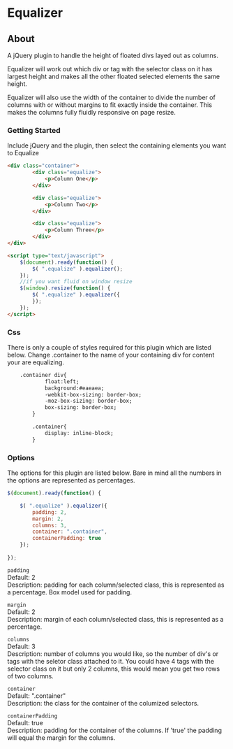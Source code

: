 Equalizer
=========

<h2>About</h2>

A jQuery plugin to handle the height of floated divs layed out as columns.   

Equalizer will work out which div or tag with the selector class on it has largest height and makes all the other floated selected elements the same height. 

Equalizer will also use the width of the container to divide the number of columns with or without margins to fit exactly inside the container. This makes the columns fully fluidly responsive on page resize.

<h3>Getting Started</h3>

Include jQuery and the plugin, then select the containing elements you want to Equalize

```html
<div class="container">
		<div class="equalize">
			<p>Column One</p>
		</div>

		<div class="equalize">
			<p>Column Two</p>
		</div>

		<div class="equalize">
			<p>Column Three</p>
		</div>
</div>

<script type="text/javascript">
	$(document).ready(function() {
		$( ".equalize" ).equalizer();	
	});
	//if you want fluid on window resize
	$(window).resize(function() {
		$( ".equalize" ).equalizer({      
		});	
	});
</script>
```

<h3>Css</h3>

There is only a couple of styles required for this plugin which are listed below. Change .container to the name of your containing div for content your are equalizing.

```html
	.container div{
			float:left;
			background:#eaeaea;
			-webkit-box-sizing: border-box;
			-moz-box-sizing: border-box;
			box-sizing: border-box;		
		}

		.container{
			display: inline-block;
		}
```

<h3>Options</h3>

The options for this plugin are listed below. Bare in mind all the numbers in the options are represented as percentages.

```javascript
$(document).ready(function() {

	$( ".equalize" ).equalizer({
        padding: 2,
        margin: 2,
        columns: 3,
        container: ".container",
        containerPadding: true
	});
			
});
```
`padding`<br/>
Default: 2<br/>
Description: padding for each column/selected class, this is represented as a percentage. Box model used for padding.

`margin`<br/>
Default: 2<br/>
Description: margin of each column/selected class, this is represented as a percentage.

`columns`<br/>
Default: 3<br/>
Description: number of columns you would like, so the number of div's or tags with the seletor class attached to it. You could have 4 tags with the selector class on it but only 2 columns, this would mean you get two rows of two columns.

`container`<br/>
Default: ".container"<br/>
Description: the class for the container of the columized selectors.

`containerPadding`<br/>
Default: true<br/>
Description: padding for the container of the columns. If 'true' the padding will equal the margin for the columns.